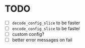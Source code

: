 # TODO

- [ ] `decode_config_slice` to be faster
- [ ] `encode_config_slice` to be faster
- [ ] custom config?
- [ ] better error messages on fail
